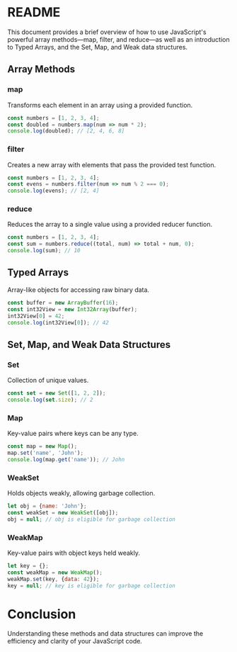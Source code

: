 # README

This document provides a brief overview of how to use JavaScript's powerful array methods—map, filter, and reduce—as well as an introduction to Typed Arrays, and the Set, Map, and Weak data structures.

## Array Methods

### map

Transforms each element in an array using a provided function.

```javascript
const numbers = [1, 2, 3, 4];
const doubled = numbers.map(num => num * 2);
console.log(doubled); // [2, 4, 6, 8]
```

### filter

Creates a new array with elements that pass the provided test function.

```javascript
const numbers = [1, 2, 3, 4];
const evens = numbers.filter(num => num % 2 === 0);
console.log(evens); // [2, 4]
```

### reduce

Reduces the array to a single value using a provided reducer function.

```javascript
const numbers = [1, 2, 3, 4];
const sum = numbers.reduce((total, num) => total + num, 0);
console.log(sum); // 10
```

## Typed Arrays

Array-like objects for accessing raw binary data.

```javascript
const buffer = new ArrayBuffer(16);
const int32View = new Int32Array(buffer);
int32View[0] = 42;
console.log(int32View[0]); // 42
```

## Set, Map, and Weak Data Structures

### Set

Collection of unique values.

```javascript
const set = new Set([1, 2, 2]);
console.log(set.size); // 2
```

### Map

Key-value pairs where keys can be any type.

```javascript
const map = new Map();
map.set('name', 'John');
console.log(map.get('name')); // John
```

### WeakSet

Holds objects weakly, allowing garbage collection.

```javascript
let obj = {name: 'John'};
const weakSet = new WeakSet([obj]);
obj = null; // obj is eligible for garbage collection
```

### WeakMap

Key-value pairs with object keys held weakly.

```javascript
let key = {};
const weakMap = new WeakMap();
weakMap.set(key, {data: 42});
key = null; // key is eligible for garbage collection
```
# Conclusion
Understanding these methods and data structures can improve the efficiency and clarity of your JavaScript code.